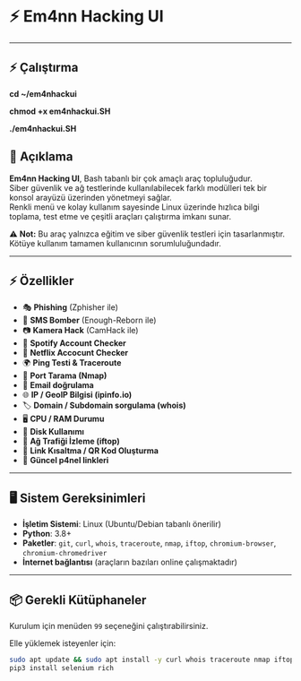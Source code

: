 # ⚡ Em4nn Hacking UI


---

## ⚡ Çalıştırma

**cd ~/em4nhackui**

**chmod +x em4nhackui.SH**
  
  **./em4nhackui.SH**

## 📖 Açıklama
**Em4nn Hacking UI**, Bash tabanlı bir çok amaçlı araç topluluğudur.  
Siber güvenlik ve ağ testlerinde kullanılabilecek farklı modülleri tek bir konsol arayüzü üzerinden yönetmeyi sağlar.  
Renkli menü ve kolay kullanım sayesinde Linux üzerinde hızlıca bilgi toplama, test etme ve çeşitli araçları çalıştırma imkanı sunar.  

⚠️ **Not:** Bu araç yalnızca eğitim ve siber güvenlik testleri için tasarlanmıştır. Kötüye kullanım tamamen kullanıcının sorumluluğundadır.  

---

## ⚡ Özellikler
- 🎭 **Phishing** (Zphisher ile)  
- 📱 **SMS Bomber** (Enough-Reborn ile)  
- 📷 **Kamera Hack** (CamHack ile)  
- 🎵 **Spotify Account Checker**   
- 👻 **Netflix Accocunt Checker** 
- 🌍 **Ping Testi & Traceroute**  
- 🔎 **Port Tarama (Nmap)**  
- 📧 **Email doğrulama**  
- 🌐 **IP / GeoIP Bilgisi (ipinfo.io)**  
- 🏷️ **Domain / Subdomain sorgulama (whois)**  
- 🖥️ **CPU / RAM Durumu**  
- 💾 **Disk Kullanımı**  
- 📡 **Ağ Trafiği İzleme (iftop)**  
- 🔗 **Link Kısaltma / QR Kod Oluşturma**  
- 📢 **Güncel p4nel linkleri**

---

## 🖥️ Sistem Gereksinimleri
- **İşletim Sistemi**: Linux (Ubuntu/Debian tabanlı önerilir)  
- **Python**: 3.8+  
- **Paketler**: `git`, `curl`, `whois`, `traceroute`, `nmap`, `iftop`, `chromium-browser`, `chromium-chromedriver`  
- **İnternet bağlantısı** (araçların bazıları online çalışmaktadır)  

---

## 📦 Gerekli Kütüphaneler
Kurulum için menüden `99` seçeneğini çalıştırabilirsiniz.  

Elle yüklemek isteyenler için:  
```bash
sudo apt update && sudo apt install -y curl whois traceroute nmap iftop git wget unzip python3 python3-pip chromium-browser chromium-chromedriver qrencode
pip3 install selenium rich
